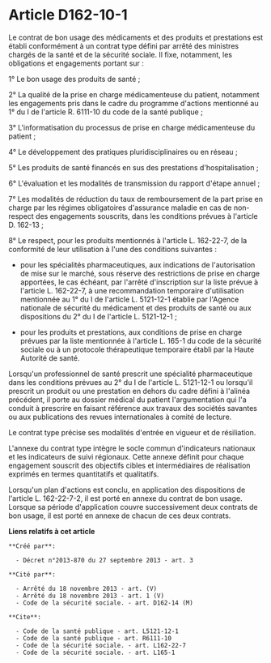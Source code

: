 # Article D162-10-1

Le contrat de bon usage des médicaments et des produits et prestations est établi conformément à un contrat type défini par
arrêté des ministres chargés de la santé et de la sécurité sociale. Il fixe, notamment, les obligations et engagements
portant sur : 

1° Le bon usage des produits de santé ; 

2° La qualité de la prise en charge médicamenteuse du patient, notamment les engagements pris dans le cadre du programme
d'actions mentionné au 1° du I de l'article R. 6111-10 du code de la santé publique ; 

3° L'informatisation du processus de prise en charge médicamenteuse du patient ; 

4° Le développement des pratiques pluridisciplinaires ou en réseau ; 

5° Les produits de santé financés en sus des prestations d'hospitalisation ; 

6° L'évaluation et les modalités de transmission du rapport d'étape annuel ; 

7° Les modalités de réduction du taux de remboursement de la part prise en charge par les régimes obligatoires d'assurance
maladie en cas de non-respect des engagements souscrits, dans les conditions prévues à l'article D. 162-13 ; 

8° Le respect, pour les produits mentionnés à l'article L. 162-22-7, de la conformité de leur utilisation à l'une des
conditions suivantes :

- pour les spécialités pharmaceutiques, aux indications de l'autorisation de mise sur le marché, sous réserve des
restrictions de prise en charge apportées, le cas échéant, par l'arrêté d'inscription sur la liste prévue à l'article L.
162-22-7, à une recommandation temporaire d'utilisation mentionnée au 1° du I de l'article L. 5121-12-1 établie par l'Agence
nationale de sécurité du médicament et des produits de santé ou aux dispositions du 2° du I de l'article L. 5121-12-1 ;

- pour les produits et prestations, aux conditions de prise en charge prévues par la liste mentionnée à l'article L. 165-1 du
code de la sécurité sociale ou à un protocole thérapeutique temporaire établi par la Haute Autorité de santé. 

Lorsqu'un professionnel de santé prescrit une spécialité pharmaceutique dans les conditions prévues au 2° du I de l'article
L. 5121-12-1 ou lorsqu'il prescrit un produit ou une prestation en dehors du cadre défini à l'alinéa précédent, il porte au
dossier médical du patient l'argumentation qui l'a conduit à prescrire en faisant référence aux travaux des sociétés savantes
ou aux publications des revues internationales à comité de lecture. 

Le contrat type précise ses modalités d'entrée en vigueur et de résiliation. 

L'annexe du contrat type intègre le socle commun d'indicateurs nationaux et les indicateurs de suivi régionaux. Cette annexe
définit pour chaque engagement souscrit des objectifs cibles et intermédiaires de réalisation exprimés en termes quantitatifs
et qualitatifs. 

Lorsqu'un plan d'actions est conclu, en application des dispositions de l'article L. 162-22-7-2, il est porté en annexe du
contrat de bon usage. Lorsque sa période d'application couvre successivement deux contrats de bon usage, il est porté en
annexe de chacun de ces deux contrats.

**Liens relatifs à cet article**

	**Créé par**:

	  - Décret n°2013-870 du 27 septembre 2013 - art. 3

	**Cité par**:

	  - Arrêté du 18 novembre 2013 - art. (V)
	  - Arrêté du 18 novembre 2013 - art. 1 (V)
	  - Code de la sécurité sociale. - art. D162-14 (M)

	**Cite**:

	  - Code de la santé publique - art. L5121-12-1
	  - Code de la santé publique - art. R6111-10
	  - Code de la sécurité sociale. - art. L162-22-7
	  - Code de la sécurité sociale. - art. L165-1
